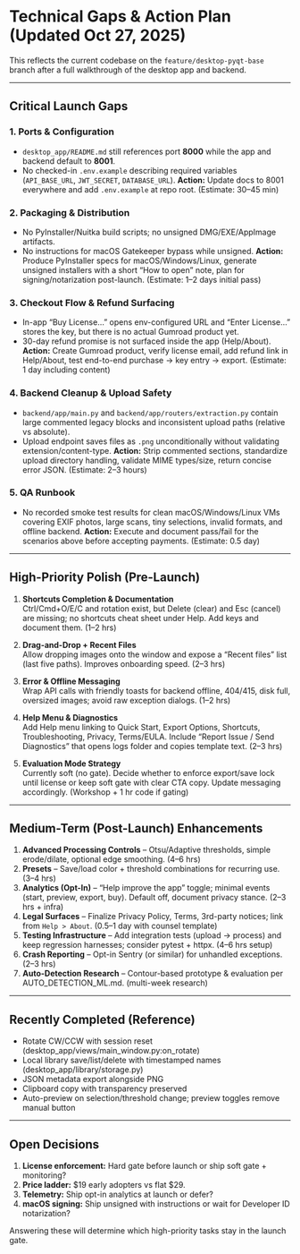 # Technical Gaps & Action Plan (Updated Oct 27, 2025)

This reflects the current codebase on the `feature/desktop-pyqt-base` branch after a full walkthrough of the desktop app and backend.

---

## Critical Launch Gaps

### 1. Ports & Configuration
- `desktop_app/README.md` still references port **8000** while the app and backend default to **8001**.
- No checked-in `.env.example` describing required variables (`API_BASE_URL`, `JWT_SECRET`, `DATABASE_URL`).
**Action:** Update docs to 8001 everywhere and add `.env.example` at repo root. (Estimate: 30–45 min)

### 2. Packaging & Distribution
- No PyInstaller/Nuitka build scripts; no unsigned DMG/EXE/AppImage artifacts.
- No instructions for macOS Gatekeeper bypass while unsigned.
**Action:** Produce PyInstaller specs for macOS/Windows/Linux, generate unsigned installers with a short “How to open” note, plan for signing/notarization post-launch. (Estimate: 1–2 days initial pass)

### 3. Checkout Flow & Refund Surfacing
- In-app “Buy License…” opens env-configured URL and “Enter License…” stores the key, but there is no actual Gumroad product yet.
- 30-day refund promise is not surfaced inside the app (Help/About).
**Action:** Create Gumroad product, verify license email, add refund link in Help/About, test end-to-end purchase → key entry → export. (Estimate: 1 day including content)

### 4. Backend Cleanup & Upload Safety
- `backend/app/main.py` and `backend/app/routers/extraction.py` contain large commented legacy blocks and inconsistent upload paths (relative vs absolute).
- Upload endpoint saves files as `.png` unconditionally without validating extension/content-type.
**Action:** Strip commented sections, standardize upload directory handling, validate MIME types/size, return concise error JSON. (Estimate: 2–3 hours)

### 5. QA Runbook
- No recorded smoke test results for clean macOS/Windows/Linux VMs covering EXIF photos, large scans, tiny selections, invalid formats, and offline backend.
**Action:** Execute and document pass/fail for the scenarios above before accepting payments. (Estimate: 0.5 day)

---

## High-Priority Polish (Pre-Launch)

1. **Shortcuts Completion & Documentation**  
   Ctrl/Cmd+O/E/C and rotation exist, but Delete (clear) and Esc (cancel) are missing; no shortcuts cheat sheet under Help. Add keys and document them. (1–2 hrs)

2. **Drag-and-Drop + Recent Files**  
   Allow dropping images onto the window and expose a “Recent files” list (last five paths). Improves onboarding speed. (2–3 hrs)

3. **Error & Offline Messaging**  
   Wrap API calls with friendly toasts for backend offline, 404/415, disk full, oversized images; avoid raw exception dialogs. (1–2 hrs)

4. **Help Menu & Diagnostics**  
   Add Help menu linking to Quick Start, Export Options, Shortcuts, Troubleshooting, Privacy, Terms/EULA. Include “Report Issue / Send Diagnostics” that opens logs folder and copies template text. (2–3 hrs)

5. **Evaluation Mode Strategy**  
   Currently soft (no gate). Decide whether to enforce export/save lock until license or keep soft gate with clear CTA copy. Update messaging accordingly. (Workshop + 1 hr code if gating)

---

## Medium-Term (Post-Launch) Enhancements

1. **Advanced Processing Controls** – Otsu/Adaptive thresholds, simple erode/dilate, optional edge smoothing. (4–6 hrs)
2. **Presets** – Save/load color + threshold combinations for recurring use. (3–4 hrs)
3. **Analytics (Opt-In)** – “Help improve the app” toggle; minimal events (start, preview, export, buy). Default off, document privacy stance. (2–3 hrs + infra)
4. **Legal Surfaces** – Finalize Privacy Policy, Terms, 3rd-party notices; link from `Help > About`. (0.5–1 day with counsel template)
5. **Testing Infrastructure** – Add integration tests (upload → process) and keep regression harnesses; consider pytest + httpx. (4–6 hrs setup)
6. **Crash Reporting** – Opt-in Sentry (or similar) for unhandled exceptions. (2–3 hrs)
7. **Auto-Detection Research** – Contour-based prototype & evaluation per AUTO_DETECTION_ML.md. (multi-week research)

---

## Recently Completed (Reference)

- Rotate CW/CCW with session reset (desktop_app/views/main_window.py:on_rotate)
- Local library save/list/delete with timestamped names (desktop_app/library/storage.py)
- JSON metadata export alongside PNG
- Clipboard copy with transparency preserved
- Auto-preview on selection/threshold change; preview toggles remove manual button

---

## Open Decisions

1. **License enforcement:** Hard gate before launch or ship soft gate + monitoring?  
2. **Price ladder:** $19 early adopters vs flat $29.  
3. **Telemetry:** Ship opt-in analytics at launch or defer?  
4. **macOS signing:** Ship unsigned with instructions or wait for Developer ID notarization?

Answering these will determine which high-priority tasks stay in the launch gate.

